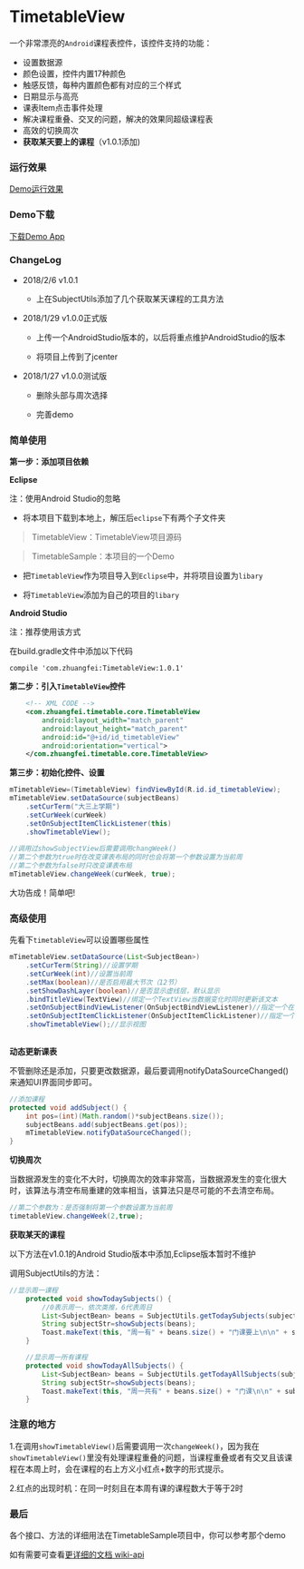 # TimetableView

一个非常漂亮的`Android`课程表控件，该控件支持的功能：

- 设置数据源
- 颜色设置，控件内置17种颜色
- 触感反馈，每种内置颜色都有对应的三个样式
- 日期显示与高亮
- 课表Item点击事件处理
- 解决课程重叠、交叉的问题，解决的效果同超级课程表
- 高效的切换周次
- **获取某天要上的课程**（v1.0.1添加)

### 运行效果
[Demo运行效果](https://github.com/zfman/TimetableView/wiki/Demo%E8%BF%90%E8%A1%8C%E6%95%88%E6%9E%9C)

### Demo下载
[下载Demo App](https://raw.githubusercontent.com/zfman/TimetableView/master/extras/TimetableSample.apk)

### ChangeLog

- 2018/2/6 v1.0.1
	- 上在SubjectUtils添加了几个获取某天课程的工具方法
	
- 2018/1/29 v1.0.0正式版

	- 上传一个AndroidStudio版本的，以后将重点维护AndroidStudio的版本

	- 将项目上传到了jcenter

- 2018/1/27 v1.0.0测试版

	- 删除头部与周次选择
 
	- 完善demo

### 简单使用

**第一步：添加项目依赖**

**Eclipse**

注：使用Android Studio的忽略

- 将本项目下载到本地上，解压后`eclipse`下有两个子文件夹

>TimetableView：TimetableView项目源码

>TimetableSample：本项目的一个Demo

- 把`TimetableView`作为项目导入到`Eclipse`中，并将项目设置为`libary`

- 将`TimetableView`添加为自己的项目的`libary`


**Android Studio**

注：推荐使用该方式

在build.gradle文件中添加以下代码
```
compile 'com.zhuangfei:TimetableView:1.0.1'
```


**第二步：引入`TimetableView`控件**
```xml
    <!-- XML CODE -->
    <com.zhuangfei.timetable.core.TimetableView 
        android:layout_width="match_parent"
        android:layout_height="match_parent"
        android:id="@+id/id_timetableView"
        android:orientation="vertical">
    </com.zhuangfei.timetable.core.TimetableView>
```

**第三步：初始化控件、设置**

```java
mTimetableView=(TimetableView) findViewById(R.id.id_timetableView);
mTimetableView.setDataSource(subjectBeans)
	.setCurTerm("大三上学期")
	.setCurWeek(curWeek)
	.setOnSubjectItemClickListener(this)
	.showTimetableView();
		
//调用过showSubjectView后需要调用changWeek()
//第二个参数为true时在改变课表布局的同时也会将第一个参数设置为当前周
//第二个参数为false时只改变课表布局
mTimetableView.changeWeek(curWeek, true);

```

大功告成！简单吧!

### 高级使用

先看下`timetableView`可以设置哪些属性

```java
mTimetableView.setDataSource(List<SubjectBean>)
	.setCurTerm(String)//设置学期
	.setCurWeek(int)//设置当前周
	.setMax(boolean)//是否启用最大节次（12节）
	.setShowDashLayer(boolean)//是否显示虚线层，默认显示
	.bindTitleView(TextView)//绑定一个TextView当数据变化时同时更新该文本
	.setOnSubjectBindViewListener(OnSubjectBindViewListener)//指定一个在数据变化时更新文本的规则
	.setOnSubjectItemClickListener(OnSubjectItemClickListener)//指定一个item被点击的事件处理方式
	.showTimetableView();//显示视图
					  
```

**动态更新课表**

不管删除还是添加，只要更改数据源，最后要调用notifyDataSourceChanged()来通知UI界面同步即可。
```java
//添加课程
protected void addSubject() {
	int pos=(int)(Math.random()*subjectBeans.size());
	subjectBeans.add(subjectBeans.get(pos));
	mTimetableView.notifyDataSourceChanged();
}
```

**切换周次**

当数据源发生的变化不大时，切换周次的效率非常高，当数据源发生的变化很大时，该算法与清空布局重建的效率相当，该算法只是尽可能的不去清空布局。
```java
//第二个参数为：是否强制将第一个参数设置为当前周
timetableView.changeWeek(2,true);
```

**获取某天的课程**

以下方法在v1.0.1的Android Studio版本中添加,Eclipse版本暂时不维护

调用SubjectUtils的方法：

```java
//显示周一课程
    protected void showTodaySubjects() {
        //0表示周一，依次类推，6代表周日
        List<SubjectBean> beans = SubjectUtils.getTodaySubjects(subjectBeans, curWeek, 0);
        String subjectStr=showSubjects(beans);
        Toast.makeText(this, "周一有" + beans.size() + "门课要上\n\n" + subjectStr, Toast.LENGTH_SHORT).show();
    }

    //显示周一所有课程
    protected void showTodayAllSubjects() {
        List<SubjectBean> beans = SubjectUtils.getTodayAllSubjects(subjectBeans, 0);
        String subjectStr=showSubjects(beans);
        Toast.makeText(this, "周一共有" + beans.size() + "门课\n\n" + subjectStr, Toast.LENGTH_SHORT).show();
    }
```

### 注意的地方

1.在调用`showTimetableView()`后需要调用一次`changeWeek()`，因为我在`showTimetableView()`里没有处理课程重叠的问题，当课程重叠或者有交叉且该课程在本周上时，会在课程的右上方义小红点+数字的形式提示。

2.红点的出现时机：在同一时刻且在本周有课的课程数大于等于2时

### 最后

各个接口、方法的详细用法在TimetableSample项目中，你可以参考那个demo

如有需要可查看[更详细的文档 wiki-api](https://github.com/zfman/TimetableView/wiki/API)


